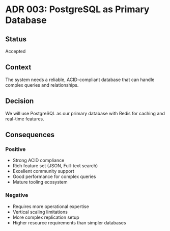 # ADR 003: PostgreSQL as Primary Database

## Status
Accepted

## Context
The system needs a reliable, ACID-compliant database that can handle complex queries and relationships.

## Decision
We will use PostgreSQL as our primary database with Redis for caching and real-time features.

## Consequences
### Positive
- Strong ACID compliance
- Rich feature set (JSON, Full-text search)
- Excellent community support
- Good performance for complex queries
- Mature tooling ecosystem

### Negative
- Requires more operational expertise
- Vertical scaling limitations
- More complex replication setup
- Higher resource requirements than simpler databases

